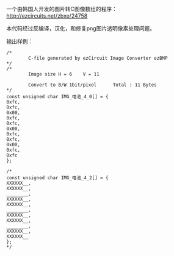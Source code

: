 ﻿
一个由韩国人开发的图片转C图像数组的程序：  
http://ezcircuits.net/zbxe/24758

本代码经过反编译，汉化，和修复png图片透明像素处理问题。

输出样例：
```
/*
        C-file generated by ezCircuit Image Converter ezBMP
*/
/*
        Image size H = 6    V = 11

        Convert to B/W 1bit/pixel      Total : 11 Bytes
*/
const unsigned char IMG_电池_4_0[] = {
0xfc,
0xfc,
0x00,
0xfc,
0xfc,
0x00,
0xfc,
0xfc,
0x00,
0xfc,
0xfc
}; 

/*
const unsigned char IMG_电池_4_2[] = {
XXXXXX__,
XXXXXX__,
________,
XXXXXX__,
XXXXXX__,
________,
XXXXXX__,
XXXXXX__,
________,
XXXXXX__,
XXXXXX__ 
}; 
*/
```